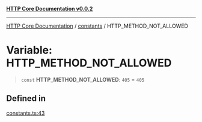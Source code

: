 [**HTTP Core Documentation v0.0.2**](../../README.md)

***

[HTTP Core Documentation](../../modules.md) / [constants](../README.md) / HTTP\_METHOD\_NOT\_ALLOWED

# Variable: HTTP\_METHOD\_NOT\_ALLOWED

> `const` **HTTP\_METHOD\_NOT\_ALLOWED**: `405` = `405`

## Defined in

[constants.ts:43](https://github.com/stonemjs/http-core/blob/ed7c2187bd85b6877da7cd9f8c94448716446e07/src/constants.ts#L43)
